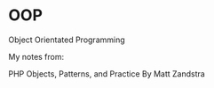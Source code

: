 # OOP
Object Orientated Programming

My notes from:

PHP Objects, Patterns, and Practice
By Matt Zandstra

